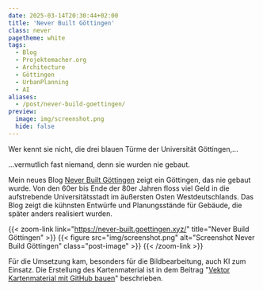 ```yaml
---
date: 2025-03-14T20:30:44+02:00
title: 'Never Built Göttingen'
class: never
pagetheme: white
tags:
  - Blog
  - Projektemacher.org
  - Architecture
  - Göttingen
  - UrbanPlanning
  - AI
aliases:
  - /post/never-build-goettingen/
preview:
  image: img/screenshot.png
  hide: false
---
```


Wer kennt sie nicht, die drei blauen Türme der Universität Göttingen,...

<!--more-->

...vermutlich fast niemand, denn sie wurden nie gebaut.


Mein neues Blog [Never Built Göttingen](https://never-built.goettingen.xyz/) zeigt ein Göttingen, das nie gebaut wurde. Von den 60er bis Ende der 80er Jahren floss viel Geld in die aufstrebende Universitätsstadt im äußersten Osten Westdeutschlands. Das Blog zeigt die kühnsten Entwürfe und Planungsstände für Gebäude, die später anders realisiert wurden.

{{< zoom-link link="https://never-built.goettingen.xyz/" title="Never Build Göttingen" >}}
    {{< figure src="img/screenshot.png" alt="Screenshot Never Build Göttingen" class="post-image" >}}
{{< /zoom-link >}}

Für die Umsetzung kam, besonders für die Bildbearbeitung, auch KI zum Einsatz. Die Erstellung des Kartenmaterial ist in dem Beitrag "[Vektor Kartenmaterial mit GitHub bauen](/post/build-vector-tiles-on-github/)" beschrieben.
